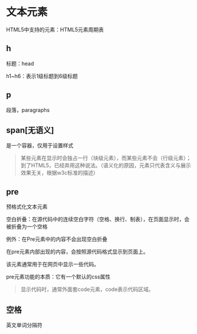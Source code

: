 # 文本元素

HTML5中支持的元素：HTML5元素周期表

## h

标题：head

h1~h6：表示1级标题到6级标题

## p

段落，paragraphs

## span[无语义]

是一个容器，仅用于设置样式

> 某些元素在显示时会独占一行（块级元素），而某些元素不会（行级元素）；
> 到了HTML5，已经弃用这种说法。（语义化的原因，元素只代表含义与展示效果无关，根据w3c标准的描述）

## pre

预格式化文本元素

空白折叠：在源代码中的连续空白字符（空格、换行、制表），在页面显示时，会被折叠为一个空格

例外：在Pre元素中的内容不会出现空白折叠

在pre元素内部出现的内容，会按照源代码格式显示到页面上。

该元素通常用于在网页中显示一些代码。

pre元素功能的本质：它有一个默认的css属性

> 显示代码时，通常外面套code元素，code表示代码区域。

## 空格

英文单词分隔符